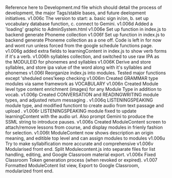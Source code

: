 Reference here to Development.md file which should detail the process of development, the major Tags/stable bases, and future deelopment initiatives.
v1.006c  The version to start: a. basic sign in/on, b. set up vocabulary database function, c. connect to Gemini.
v1.006d  Added a 'loading' graphic to AdminSystem.html 
v1.006e  Set up function in index.js to backend generate Phoneme collection
v1.006f  Set up function in index.js to backend generate Phoneme collection as a one off. Code is left in for now and wont run unless forced from the google schedule functions page.
v1.006g  added extra fields to learningContent in index.js to show verb forms if it's a verb.
v1.006h  syllables collection, and switched to use raw IPA as the MODULEID for phonemes and syllables
v1.006K  Derive and store syllables, and store ipa value of the word along with it's syllables and phonemes
v1.006l  Reorganize index.js into modules. Tested major functions except 'sheduled ones'keep checking
v1.006m  Created GRAMMAR type modules via same framework as VOCABULARY 
v1.006n  Created Module level type content enrichment (images) for any Module Type in addition to vocab.
v1.006p  Created CONVERSATION and READINGWRITING module types, and adjusted return messaging .
v1.006q  LISTENINGSPEAKING module type, and modified functiont to create audio from text passage and upload .
v1.006r  LISTENINGSPEAKING module fixed to update learningContent with the audio url. Also  prompt Gemini to produce the SSML string to introduce pauses.
v1.006s  Created ModuleContent screen to attach/remove lessons from course, and display modules in frienly fashion for selection.
v1.006t  ModuleContent now shows description an origin meaning, and editible top level and can assign modules to modules
v1.006u  Try to make syllabification more accurate and comprehensive
v1.006v  Modularised front end. Split Modulecontent.js into separate files for list handling, editing, and Google Classroom material export.
v1.006x  Fixed Classroom Token generation process (when revoked or expired).
v1.007   Formatted ModuleCotent list view, Export to Google Classroom, modularized front end.
